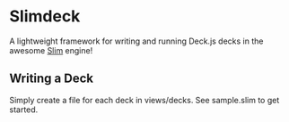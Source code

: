 # Slimdeck

A lightweight framework for writing and running Deck.js decks in the awesome [Slim](http://slim-lang.com/) engine!

## Writing a Deck

Simply create a file for each deck in views/decks. See sample.slim to get started.
